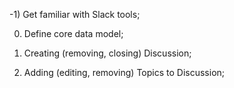 -1) Get familiar with Slack tools;

0) Define core data model;

1) Creating (removing, closing) Discussion;

2) Adding (editing, removing) Topics to Discussion;
